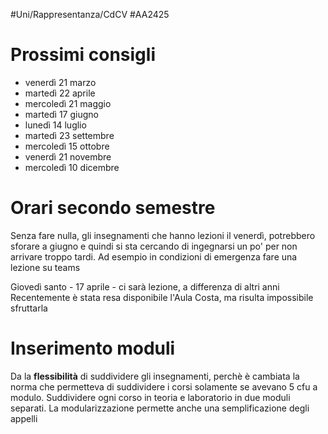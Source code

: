 #Uni/Rappresentanza/CdCV #AA2425
# Prossimi consigli
- venerdì 21 marzo
- martedì 22 aprile
- mercoledì 21 maggio
- martedì 17 giugno
- lunedì 14 luglio
- martedì 23 settembre
- mercoledì 15 ottobre
- venerdì 21 novembre
- mercoledì 10 dicembre
# Orari secondo semestre
Senza fare nulla, gli insegnamenti che hanno lezioni il venerdì, potrebbero sforare a giugno e quindi si sta cercando di ingegnarsi un po' per non arrivare troppo tardi.
Ad esempio in condizioni di emergenza fare una lezione su teams

Giovedì santo - 17 aprile - ci sarà lezione, a differenza di altri anni
Recentemente è stata resa disponibile l'Aula Costa, ma risulta impossibile sfruttarla

# Inserimento moduli
Da la **flessibilità** di suddividere gli insegnamenti, perchè è cambiata la norma che permetteva di suddividere i corsi solamente se avevano 5 cfu a modulo. Suddividere ogni corso in teoria e laboratorio in due moduli separati. La modularizzazione permette anche una semplificazione degli appelli 

